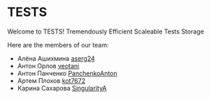 # TESTS

Welcome to TESTS!
Tremendously Efficient Scaleable Tests Storage

Here are the members of our team:
- Алёна Ашихмина [aserg24](https://github.com/aserg24)
- Антон Орлов [veotani](https://github.com/veotani)
- Антон Панченко [PanchenkoAnton](https://github.com/PanchenkoAnton)
- Артем Плохов [kot7672](https://github.com/kot7672)
- Карина Сахарова [SingularityA](https://github.com/SingularityA)
